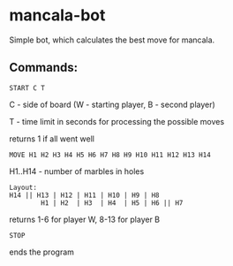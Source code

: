 # mancala-bot
Simple bot, which calculates the best move for mancala.

## Commands:

```
START C T
```

C - side of board (W - starting player, B - second player)

T - time limit in seconds for processing the possible moves

returns 1 if all went well

```
MOVE H1 H2 H3 H4 H5 H6 H7 H8 H9 H10 H11 H12 H13 H14
```
H1..H14 - number of marbles in holes
```
Layout:
H14 || H13 | H12 | H11 | H10 | H9 | H8
        H1 | H2  | H3  | H4  | H5 | H6 || H7
```
returns 1-6 for player W, 8-13 for player B

```
STOP
```
ends the program
